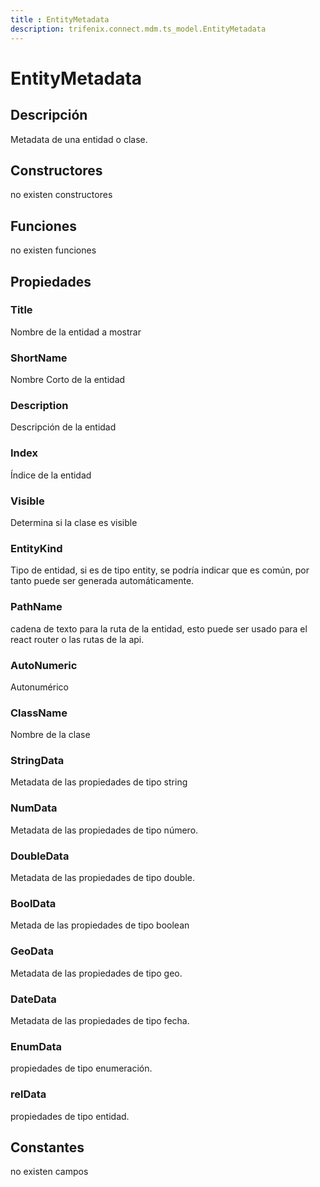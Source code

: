 ```yaml
---
title : EntityMetadata
description: trifenix.connect.mdm.ts_model.EntityMetadata
---
```




# EntityMetadata

## Descripción
Metadata de una entidad o clase.
## Constructores

no existen constructores


## Funciones

no existen funciones

## Propiedades

### Title
Nombre de la entidad a mostrar
### ShortName
Nombre Corto de la entidad
### Description
Descripción de la entidad
### Index
Índice de la entidad
### Visible
Determina si la clase es visible
### EntityKind
Tipo de entidad, si es de tipo entity, se podría indicar que es común,
por tanto puede ser generada automáticamente.
### PathName
cadena de texto para la ruta de la entidad,
esto puede ser usado para el react router
o las rutas de la api.
### AutoNumeric
Autonumérico
### ClassName
Nombre de la clase
### StringData
Metadata de las propiedades de tipo string
### NumData
Metadata de las propiedades de tipo número.
### DoubleData
Metadata de las propiedades de tipo double.
### BoolData
Metada de las propiedades de tipo boolean
### GeoData
Metadata de las propiedades de tipo geo.
### DateData
Metadata de las propiedades de tipo fecha.
### EnumData
propiedades de tipo enumeración.
### relData
propiedades de tipo entidad.
## Constantes
no existen campos

